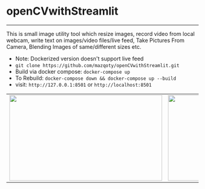 # openCVwithStreamlit
<hr>

This is small image utility tool which resize images, record video from local webcam, write text on images/video files/live feed, Take Pictures From Camera, Blending Images of same/different sizes etc.
- Note: Dockerized version doesn't support live feed
- `git clone https://github.com/mazqoty/openCVwithStreamlit.git`
- Build via docker compose: `docker-compose up`
- To Rebuild: `docker-compose down && docker-compose up --build`
- visit: `http://127.0.0.1:8501` or `http://localhost:8501`

<table style="width:100%">
  <tr>
    <td><img src="https://i.imgur.com/JYYcl6M.jpg" width="400px" height=225px/></td>
    <td><img src="https://i.imgur.com/fD6apmG.jpg" width="450px" height=225px/></td>
  </tr>
